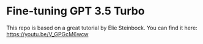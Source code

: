# Fine-tuning GPT 3.5 Turbo

This repo is based on a great tutorial by 
Elie Steinbock. You can find it here:
https://youtu.be/V_GPGcM6wcw
